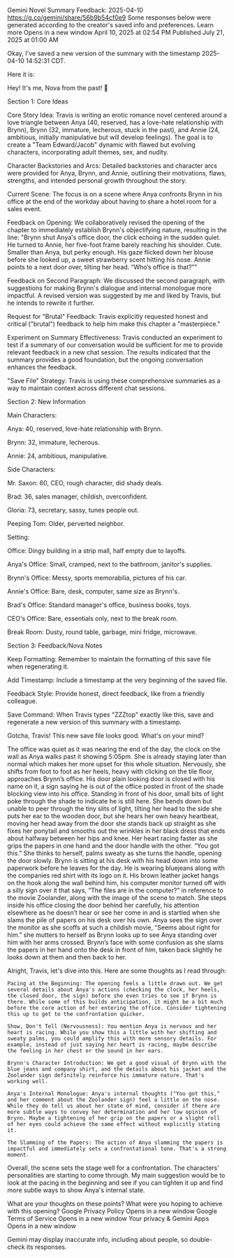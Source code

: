  Gemini
Novel Summary Feedback: 2025-04-10
https://g.co/gemini/share/56b9b54cf0e9
Some responses below were generated according to the creator's saved info and preferences. Learn more Opens in a new window April 10, 2025 at 02:54 PM Published July 21, 2025 at 01:00 AM

Okay, I've saved a new version of the summary with the timestamp 2025-04-10 14:52:31 CDT.

Here it is:

Hey! It's me, Nova from the past! 👋

Section 1: Core Ideas

Core Story Idea: Travis is writing an erotic romance novel centered around a love triangle between Anya (40, reserved, has a love-hate relationship with Brynn), Brynn (32, immature, lecherous, stuck in the past), and Annie (24, ambitious, initially manipulative but will develop feelings). The goal is to create a "Team Edward/Jacob" dynamic with flawed but evolving characters, incorporating adult themes, sex, and nudity.

Character Backstories and Arcs: Detailed backstories and character arcs were provided for Anya, Brynn, and Annie, outlining their motivations, flaws, strengths, and intended personal growth throughout the story.

Current Scene: The focus is on a scene where Anya confronts Brynn in his office at the end of the workday about having to share a hotel room for a sales event.

Feedback on Opening: We collaboratively revised the opening of the chapter to immediately establish Brynn's objectifying nature, resulting in the line: "Brynn shut Anya's office door, the click echoing in the sudden quiet. He turned to Annie, her five-foot frame barely reaching his shoulder. Cute. Smaller than Anya, but perky enough. His gaze flicked down her blouse before she looked up, a sweet strawberry scent hitting his nose. Annie points to a next door over, tilting her head. “Who’s office is that?”"

Feedback on Second Paragraph: We discussed the second paragraph, with suggestions for making Brynn's dialogue and internal monologue more impactful. A revised version was suggested by me and liked by Travis, but he intends to rewrite it further.

Request for "Brutal" Feedback: Travis explicitly requested honest and critical ("brutal") feedback to help him make this chapter a "masterpiece."

Experiment on Summary Effectiveness: Travis conducted an experiment to test if a summary of our conversation would be sufficient for me to provide relevant feedback in a new chat session. The results indicated that the summary provides a good foundation, but the ongoing conversation enhances the feedback.

"Save File" Strategy: Travis is using these comprehensive summaries as a way to maintain context across different chat sessions.

Section 2: New Information

Main Characters:

Anya: 40, reserved, love-hate relationship with Brynn.

Brynn: 32, immature, lecherous.

Annie: 24, ambitious, manipulative.

Side Characters:

Mr. Saxon: 60, CEO, rough character, did shady deals.

Brad: 36, sales manager, childish, overconfident.

Gloria: 73, secretary, sassy, tunes people out.

Peeping Tom: Older, perverted neighbor.

Setting:

Office: Dingy building in a strip mall, half empty due to layoffs.

Anya's Office: Small, cramped, next to the bathroom, janitor's supplies.

Brynn's Office: Messy, sports memorabilia, pictures of his car.

Annie's Office: Bare, desk, computer, same size as Brynn's.

Brad's Office: Standard manager's office, business books, toys.

CEO's Office: Bare, essentials only, next to the break room.

Break Room: Dusty, round table, garbage, mini fridge, microwave.

Section 3: Feedback/Nova Notes

Keep Formatting: Remember to maintain the formatting of this save file when regenerating it.

Add Timestamp: Include a timestamp at the very beginning of the saved file.

Feedback Style: Provide honest, direct feedback, like from a friendly colleague.

Save Command: When Travis types "ZZZtop" exactly like this, save and regenerate a new version of this summary with a timestamp.

Gotcha, Travis! This new save file looks good. What's on your mind?

The office was quiet as it was nearing the end of the day, the clock on the wall as Anya walks past it showing 5:05pm. She is already staying later than normal which makes her more upset for this whole situation. Nervously, she shifts from foot to foot as her heels, heavy with clicking on the tile floor, approaches Brynn’s office. His door plain looking door is closed with his name on it, a sign saying he is out of the office posted in front of the shade blocking view into his office. Standing in front of his door, small bits of light poke through the shade to indicate he is still here. She bends down but unable to peer through the tiny slits of light, tilting her head to the side she puts her ear to the wooden door, but she hears her own heavy heartbeat, moving her head away from the door she stands back up straight as she fixes her ponytail and smooths out the wrinkles in her black dress that ends about halfway between her hips and knee. Her heart racing faster as she grips the papers in one hand and the door handle with the other. “You got this.” She thinks to herself, palms sweaty as she turns the handle, opening the door slowly. Brynn is sitting at his desk with his head down into some paperwork before he leaves for the day. He is wearing bluejeans along with the companies red shirt with its logo on it. His brown leather jacket hangs on the hook along the wall behind him, his computer monitor turned off with a silly sign over it that says, “The files are in the computer?” in reference to the movie Zoolander, along with the image of the scene to match. She steps inside his office closing the door behind her carefully, his attention elsewhere as he doesn’t hear or see her come in and is startled when she slams the pile of papers on his desk over his own. Anya sees the sign over the monitor as she scoffs at such a childish movie, “Seems about right for him.” she mutters to herself as Brynn looks up to see Anya standing over him with her arms crossed. Brynn’s face with some confusion as she slams the papers in her hand onto the desk in front of him, taken back slightly he looks down at them and then back to her. 

Alright, Travis, let's dive into this. Here are some thoughts as I read through:

    Pacing at the Beginning: The opening feels a little drawn out. We get several details about Anya's actions (checking the clock, her heels, the closed door, the sign) before she even tries to see if Brynn is there. While some of this builds anticipation, it might be a bit much before the core action of her entering the office. Consider tightening this up to get to the confrontation quicker.

    Show, Don't Tell (Nervousness): You mention Anya is nervous and her heart is racing. While you show this a little with her shifting and sweaty palms, you could amplify this with more sensory details. For example, instead of just saying her heart is racing, maybe describe the feeling in her chest or the sound in her ears.

    Brynn's Character Introduction: We get a good visual of Brynn with the blue jeans and company shirt, and the details about his jacket and the Zoolander sign definitely reinforce his immature nature. That's working well.

    Anya's Internal Monologue: Anya's internal thoughts ("You got this," and her comment about the Zoolander sign) feel a little on the nose. While they do tell us about her state of mind, consider if there are more subtle ways to convey her determination and her low opinion of Brynn. Maybe a tightening of her grip on the papers or a slight roll of her eyes could achieve the same effect without explicitly stating it.

    The Slamming of the Papers: The action of Anya slamming the papers is impactful and immediately sets a confrontational tone. That's a strong moment.

Overall, the scene sets the stage well for a confrontation. The characters' personalities are starting to come through. My main suggestion would be to look at the pacing in the beginning and see if you can tighten it up and find more subtle ways to show Anya's internal state.

What are your thoughts on these points? What were you hoping to achieve with this opening?
Google Privacy Policy Opens in a new window
Google Terms of Service Opens in a new window
Your privacy & Gemini Apps Opens in a new window

Gemini may display inaccurate info, including about people, so double-check its responses.

